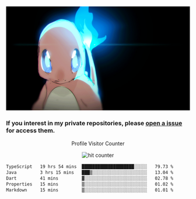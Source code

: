 [gif]: https://raw.githubusercontent.com/uysalserkan/uysalserkan/master/charmander-2.gif

![gif]

### If you interest in my private repositories, please [open a issue](https://github.com/uysalserkan/uysalserkan/issues) for access them.


<div align="center">
<p>Profile Visitor Counter</p>
<img src="https://profile-counter.glitch.me/uysalserkan/count.svg" alt="hit counter" align="center">
</div>

<!--START_SECTION:waka-->
```text
TypeScript   19 hrs 54 mins  ████████████████████░░░░░   79.73 % 
Java         3 hrs 15 mins   ███▒░░░░░░░░░░░░░░░░░░░░░   13.04 % 
Dart         41 mins         ▓░░░░░░░░░░░░░░░░░░░░░░░░   02.78 % 
Properties   15 mins         ▒░░░░░░░░░░░░░░░░░░░░░░░░   01.02 % 
Markdown     15 mins         ▒░░░░░░░░░░░░░░░░░░░░░░░░   01.01 % 
```
<!--END_SECTION:waka-->
